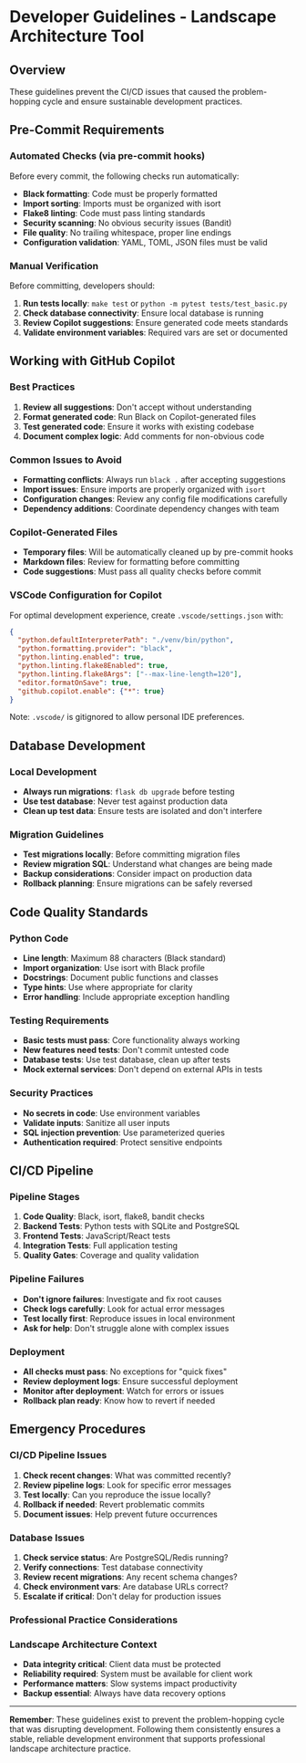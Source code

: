 # Developer Guidelines - Landscape Architecture Tool

## Overview
These guidelines prevent the CI/CD issues that caused the problem-hopping cycle and ensure sustainable development practices.

## Pre-Commit Requirements

### Automated Checks (via pre-commit hooks)
Before every commit, the following checks run automatically:
- **Black formatting**: Code must be properly formatted
- **Import sorting**: Imports must be organized with isort
- **Flake8 linting**: Code must pass linting standards
- **Security scanning**: No obvious security issues (Bandit)
- **File quality**: No trailing whitespace, proper line endings
- **Configuration validation**: YAML, TOML, JSON files must be valid

### Manual Verification
Before committing, developers should:
1. **Run tests locally**: `make test` or `python -m pytest tests/test_basic.py`
2. **Check database connectivity**: Ensure local database is running
3. **Review Copilot suggestions**: Ensure generated code meets standards
4. **Validate environment variables**: Required vars are set or documented

## Working with GitHub Copilot

### Best Practices
1. **Review all suggestions**: Don't accept without understanding
2. **Format generated code**: Run Black on Copilot-generated files
3. **Test generated code**: Ensure it works with existing codebase
4. **Document complex logic**: Add comments for non-obvious code

### Common Issues to Avoid
- **Formatting conflicts**: Always run `black .` after accepting suggestions
- **Import issues**: Ensure imports are properly organized with `isort`
- **Configuration changes**: Review any config file modifications carefully
- **Dependency additions**: Coordinate dependency changes with team

### Copilot-Generated Files
- **Temporary files**: Will be automatically cleaned up by pre-commit hooks
- **Markdown files**: Review for formatting before committing
- **Code suggestions**: Must pass all quality checks before commit

### VSCode Configuration for Copilot
For optimal development experience, create `.vscode/settings.json` with:
```json
{
  "python.defaultInterpreterPath": "./venv/bin/python",
  "python.formatting.provider": "black", 
  "python.linting.enabled": true,
  "python.linting.flake8Enabled": true,
  "python.linting.flake8Args": ["--max-line-length=120"],
  "editor.formatOnSave": true,
  "github.copilot.enable": {"*": true}
}
```
Note: `.vscode/` is gitignored to allow personal IDE preferences.

## Database Development

### Local Development
- **Always run migrations**: `flask db upgrade` before testing
- **Use test database**: Never test against production data
- **Clean up test data**: Ensure tests are isolated and don't interfere

### Migration Guidelines
- **Test migrations locally**: Before committing migration files
- **Review migration SQL**: Understand what changes are being made
- **Backup considerations**: Consider impact on production data
- **Rollback planning**: Ensure migrations can be safely reversed

## Code Quality Standards

### Python Code
- **Line length**: Maximum 88 characters (Black standard)
- **Import organization**: Use isort with Black profile
- **Docstrings**: Document public functions and classes
- **Type hints**: Use where appropriate for clarity
- **Error handling**: Include appropriate exception handling

### Testing Requirements
- **Basic tests must pass**: Core functionality always working
- **New features need tests**: Don't commit untested code
- **Database tests**: Use test database, clean up after tests
- **Mock external services**: Don't depend on external APIs in tests

### Security Practices
- **No secrets in code**: Use environment variables
- **Validate inputs**: Sanitize all user inputs
- **SQL injection prevention**: Use parameterized queries
- **Authentication required**: Protect sensitive endpoints

## CI/CD Pipeline

### Pipeline Stages
1. **Code Quality**: Black, isort, flake8, bandit checks
2. **Backend Tests**: Python tests with SQLite and PostgreSQL
3. **Frontend Tests**: JavaScript/React tests
4. **Integration Tests**: Full application testing
5. **Quality Gates**: Coverage and quality validation

### Pipeline Failures
- **Don't ignore failures**: Investigate and fix root causes
- **Check logs carefully**: Look for actual error messages
- **Test locally first**: Reproduce issues in local environment
- **Ask for help**: Don't struggle alone with complex issues

### Deployment
- **All checks must pass**: No exceptions for "quick fixes"
- **Review deployment logs**: Ensure successful deployment
- **Monitor after deployment**: Watch for errors or issues
- **Rollback plan ready**: Know how to revert if needed

## Emergency Procedures

### CI/CD Pipeline Issues
1. **Check recent changes**: What was committed recently?
2. **Review pipeline logs**: Look for specific error messages
3. **Test locally**: Can you reproduce the issue locally?
4. **Rollback if needed**: Revert problematic commits
5. **Document issues**: Help prevent future occurrences

### Database Issues
1. **Check service status**: Are PostgreSQL/Redis running?
2. **Verify connections**: Test database connectivity
3. **Review recent migrations**: Any recent schema changes?
4. **Check environment vars**: Are database URLs correct?
5. **Escalate if critical**: Don't delay for production issues

### Professional Practice Considerations

### Landscape Architecture Context
- **Data integrity critical**: Client data must be protected
- **Reliability required**: System must be available for client work
- **Performance matters**: Slow systems impact productivity
- **Backup essential**: Always have data recovery options

---

**Remember**: These guidelines exist to prevent the problem-hopping cycle that was disrupting development. Following them consistently ensures a stable, reliable development environment that supports professional landscape architecture practice.